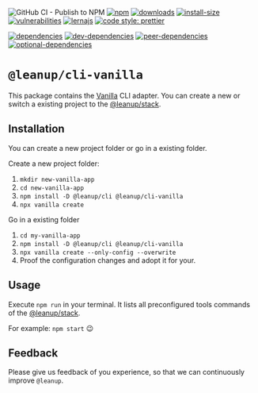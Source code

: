 ![GitHub CI - Publish to NPM](https://github.com/leanupjs/leanup/workflows/GitHub%20CI%20-%20Publish%20to%20NPM/badge.svg)
[![npm][npm]][npm-url]
[![downloads][downloads]][downloads-url]
[![install-size][install-size]][install-size-url]
[![vulnerabilities][vulnerabilities]][vulnerabilities-url]
[![lernajs][lernajs]][lernajs-url]
[![code style: prettier](https://img.shields.io/badge/code_style-prettier-ff69b4.svg)](https://github.com/prettier/prettier)

[![dependencies][dependencies]][dependencies-url]
[![dev-dependencies][dev-dependencies]][dev-dependencies-url]
[![peer-dependencies][peer-dependencies]][peer-dependencies-url]
[![optional-dependencies][optional-dependencies]][optional-dependencies-url]

[npm]: https://img.shields.io/npm/v/@leanup/cli-vanilla
[npm-url]: https://www.npmjs.com/package/@leanup/cli-vanilla
[dependencies]: https://status.david-dm.org/gh/leanupjs/leanup.svg?path=packages/cli/frameworks/vanilla&ref=release/1.1
[dependencies-url]: https://david-dm.org/leanupjs/leanup?path=packages/cli/frameworks/vanilla&ref=release/1.1
[dev-dependencies]: https://status.david-dm.org/gh/leanupjs/leanup.svg?path=packages/cli/frameworks/vanilla&ref=release/1.1&type=dev
[dev-dependencies-url]: https://david-dm.org/leanupjs/leanup?path=packages/cli/frameworks/vanilla&ref=release/1.1&type=dev
[peer-dependencies]: https://status.david-dm.org/gh/leanupjs/leanup.svg?path=packages/cli/frameworks/vanilla&ref=release/1.1&type=peer
[peer-dependencies-url]: https://david-dm.org/leanupjs/leanup?path=packages/cli/frameworks/vanilla&ref=release/1.1&type=peer
[optional-dependencies]: https://status.david-dm.org/gh/leanupjs/leanup.svg?path=packages/cli/frameworks/vanilla&ref=release/1.1&type=optional
[optional-dependencies-url]: https://david-dm.org/leanupjs/leanup?path=packages/cli/frameworks/vanilla&ref=release/1.1&type=optional
[vulnerabilities]: https://img.shields.io/snyk/vulnerabilities/npm/@leanup/cli-vanilla
[vulnerabilities-url]: https://snyk.io/test/npm/@leanup/cli-vanilla
[downloads]: https://img.shields.io/npm/dt/@leanup/cli-vanilla
[downloads-url]: https://npmcharts.com/compare/@leanup/cli-vanilla?minimal=true
[install-size]: https://packagephobia.now.sh/badge?p=@leanup/cli-vanilla@next
[install-size-url]: https://packagephobia.now.sh/result?p=@leanup/cli-vanilla@next
[lernajs]: https://img.shields.io/badge/managed%20with-lerna-blueviolet
[lernajs-url]: https://lerna.js.org
[@leanup/cli]: https://www.npmjs.com/package/@leanup/cli

# `@leanup/cli-vanilla`

This package contains the [Vanilla](http://vanilla-js.com/) CLI adapter. You can create a new or switch a existing project to the [@leanup/stack](https://www.npmjs.com/package/@leanup/stack).

## Installation

You can create a new project folder or go in a existing folder.

Create a new project folder:

1. `mkdir new-vanilla-app`
2. `cd new-vanilla-app`
3. `npm install -D @leanup/cli @leanup/cli-vanilla`
4. `npx vanilla create`

Go in a existing folder

1. `cd my-vanilla-app`
2. `npm install -D @leanup/cli @leanup/cli-vanilla`
3. `npx vanilla create --only-config --overwrite`
4. Proof the configuration changes and adopt it for your.

## Usage

Execute `npm run` in your terminal. It lists all preconfigured tools commands of the [@leanup/stack](https://www.npmjs.com/package/@leanup/stack).

For example: `npm start` 😉

## Feedback

Please give us feedback of you experience, so that we can continuously improve `@leanup`.

